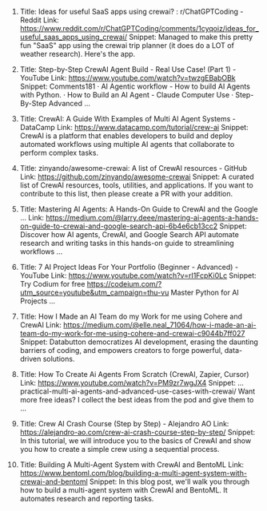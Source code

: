 1. Title: Ideas for useful SaaS apps using crewai? : r/ChatGPTCoding - Reddit
Link: https://www.reddit.com/r/ChatGPTCoding/comments/1cyqoiz/ideas_for_useful_saas_apps_using_crewai/
Snippet: Managed to make this pretty fun "SaaS" app using the crewai trip planner (it does do a LOT of weather research). Here's the app.

2. Title: Step-by-Step CrewAI Agent Build - Real Use Case! (Part 1) - YouTube
Link: https://www.youtube.com/watch?v=twzgEBabOBk
Snippet: Comments181 · AI Agentic workflow - How to build AI Agents with Python. · How to Build an AI Agent - Claude Computer Use · Step-By-Step Advanced ...

3. Title: CrewAI: A Guide With Examples of Multi AI Agent Systems - DataCamp
Link: https://www.datacamp.com/tutorial/crew-ai
Snippet: CrewAI is a platform that enables developers to build and deploy automated workflows using multiple AI agents that collaborate to perform complex tasks.

4. Title: zinyando/awesome-crewai: A list of CrewAI resources - GitHub
Link: https://github.com/zinyando/awesome-crewai
Snippet: A curated list of CrewAI resources, tools, utilities, and applications. If you want to contribute to this list, then please create a PR with your addition.

5. Title: Mastering AI Agents: A Hands-On Guide to CrewAI and the Google ...
Link: https://medium.com/@larry.deee/mastering-ai-agents-a-hands-on-guide-to-crewai-and-google-search-api-6b4e6cb13cc2
Snippet: Discover how AI agents, CrewAI, and Google Search API automate research and writing tasks in this hands-on guide to streamlining workflows ...

6. Title: 7 AI Project Ideas For Your Portfolio (Beginner - Advanced) - YouTube
Link: https://www.youtube.com/watch?v=rI1FcpKi0Lc
Snippet: Try Codium for free https://codeium.com/?utm_source=youtube&utm_campaign=thu-vu Master Python for AI Projects ...

7. Title: How I Made an AI Team do my Work for me using Cohere and CrewAI
Link: https://medium.com/@elle.neal_71064/how-i-made-an-ai-team-do-my-work-for-me-using-cohere-and-crewai-c9044b7ff027
Snippet: Databutton democratizes AI development, erasing the daunting barriers of coding, and empowers creators to forge powerful, data-driven solutions.

8. Title: How To Create Ai Agents From Scratch (CrewAI, Zapier, Cursor)
Link: https://www.youtube.com/watch?v=PM9zr7wgJX4
Snippet: ... practical-multi-ai-agents-and-advanced-use-cases-with-crewai/ Want more free ideas? I collect the best ideas from the pod and give them to ...

9. Title: Crew AI Crash Course (Step by Step) - Alejandro AO
Link: https://alejandro-ao.com/crew-ai-crash-course-step-by-step/
Snippet: In this tutorial, we will introduce you to the basics of CrewAI and show you how to create a simple crew using a sequential process.

10. Title: Building A Multi-Agent System with CrewAI and BentoML
Link: https://www.bentoml.com/blog/building-a-multi-agent-system-with-crewai-and-bentoml
Snippet: In this blog post, we'll walk you through how to build a multi-agent system with CrewAI and BentoML. It automates research and reporting tasks.